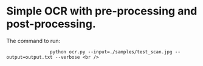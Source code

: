 # Simple OCR with pre-processing and post-processing.

The command to run: <br />

                    python ocr.py --input=./samples/test_scan.jpg --output=output.txt --verbose <br />
                    
